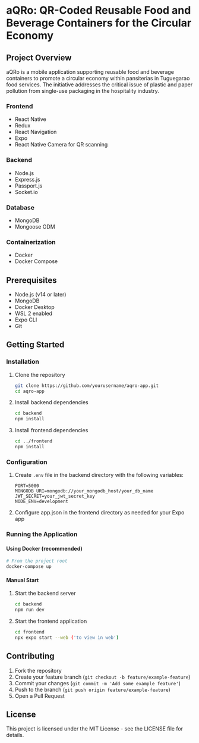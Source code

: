 # aQRo: QR-Coded Reusable Food and Beverage Containers for the Circular Economy

## Project Overview

aQRo is a mobile application supporting reusable food and beverage containers to promote a circular economy within pansiterias in Tuguegarao food services. The initiative addresses the critical issue of plastic and paper pollution from single-use packaging in the hospitality industry.


### Frontend
- React Native
- Redux 
- React Navigation
- Expo
- React Native Camera for QR scanning

### Backend
- Node.js
- Express.js
- Passport.js 
- Socket.io 

### Database
- MongoDB
- Mongoose ODM

### Containerization
- Docker
- Docker Compose

## Prerequisites

- Node.js (v14 or later)
- MongoDB
- Docker Desktop
- WSL 2 enabled
- Expo CLI
- Git

## Getting Started

### Installation

1. Clone the repository
   ```bash
   git clone https://github.com/yourusername/aqro-app.git
   cd aqro-app
   ```

2. Install backend dependencies
   ```bash
   cd backend
   npm install
   ```

3. Install frontend dependencies
   ```bash
   cd ../frontend
   npm install
   ```

### Configuration

1. Create `.env` file in the backend directory with the following variables:
   ```
   PORT=5000
   MONGODB_URI=mongodb://your_mongodb_host/your_db_name
   JWT_SECRET=your_jwt_secret_key
   NODE_ENV=development
   ```

2. Configure app.json in the frontend directory as needed for your Expo app

### Running the Application

#### Using Docker (recommended)
```bash
# From the project root
docker-compose up
```

#### Manual Start
1. Start the backend server
   ```bash
   cd backend
   npm run dev
   ```

2. Start the frontend application
   ```bash
   cd frontend
   npx expo start --web ('to view in web')
   ```


## Contributing

1. Fork the repository
2. Create your feature branch (`git checkout -b feature/example-feature`)
3. Commit your changes (`git commit -m 'Add some example feature'`)
4. Push to the branch (`git push origin feature/example-feature`)
5. Open a Pull Request

## License

This project is licensed under the MIT License - see the LICENSE file for details.


